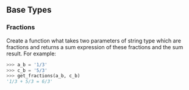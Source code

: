 ## Base Types
### Fractions
Create a function what takes two parameters of string type which are 
fractions and returns a sum expression of these fractions and the sum result.
For example:
```python
>>> a_b = '1/3'
>>> c_b = '5/3'
>>> get_fractions(a_b, c_b)
'1/3 + 5/3 = 6/3'
```
